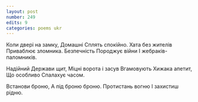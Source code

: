 ```yaml
---
layout: post
number: 249
edits: 9
categories: poems ukr
---
```


Коли двері на замку,
Домашні 
Сплять спокійно.
Хата без жителів
Приваблює зломника.
Безпечність 
Породжує війни
І жебраків-паломників.

Надійний 
Держави щит,
Міцні ворота і засув
Вгамовують 
Хижака апетит,
Що особливо 
Спалахує часом.

Встанови броню, 
А під броню броню. 
Протистань вогню
І захистиш рідню.
